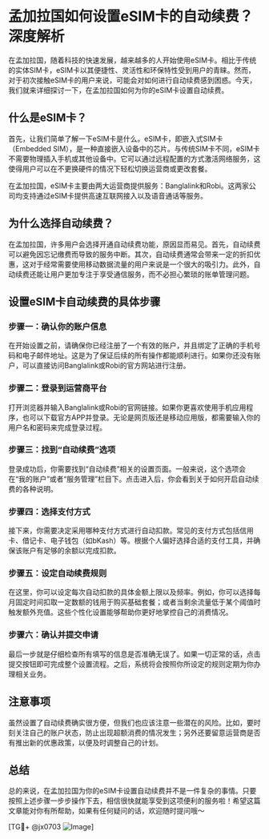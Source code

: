# 孟加拉国如何设置eSIM卡的自动续费？深度解析

在孟加拉国，随着科技的快速发展，越来越多的人开始使用eSIM卡。相比于传统的实体SIM卡，eSIM卡以其便捷性、灵活性和环保特性受到用户的青睐。然而，对于初次接触eSIM卡的用户来说，可能会对如何进行自动续费感到困惑。今天，我们就来详细探讨一下，在孟加拉国如何为你的eSIM卡设置自动续费。

## 什么是eSIM卡？

首先，让我们简单了解一下eSIM卡是什么。eSIM卡，即嵌入式SIM卡（Embedded SIM），是一种直接嵌入设备中的芯片。与传统SIM卡不同，eSIM卡不需要物理插入手机或其他设备中。它可以通过远程配置的方式激活网络服务，这使得用户可以在不更换硬件的情况下轻松切换运营商或更改套餐。

在孟加拉国，eSIM卡主要由两大运营商提供服务：Banglalink和Robi。这两家公司均支持通过eSIM卡提供高速互联网接入以及语音通话等服务。

## 为什么选择自动续费？

在孟加拉国，许多用户会选择开通自动续费功能，原因显而易见。首先，自动续费可以避免因忘记缴费而导致的服务中断。其次，自动续费通常会带来一定的折扣优惠，这对于经常需要使用移动数据流量的用户来说是一个很大的吸引力。此外，自动续费还能让用户更加专注于享受通信服务，而不必担心繁琐的账单管理问题。

## 设置eSIM卡自动续费的具体步骤

### 步骤一：确认你的账户信息

在开始设置之前，请确保你已经注册了一个有效的账户，并且绑定了正确的手机号码和电子邮件地址。这是为了保证后续的所有操作都能顺利进行。如果你还没有账户，可以直接访问Banglalink或Robi的官方网站进行注册。

### 步骤二：登录到运营商平台

打开浏览器并输入Banglalink或Robi的官网链接。如果你更喜欢使用手机应用程序，也可以下载官方APP并登录。无论是网页版还是移动应用版，都需要输入你的用户名和密码来完成登录过程。

### 步骤三：找到“自动续费”选项

登录成功后，你需要找到“自动续费”相关的设置页面。一般来说，这个选项会在“我的账户”或者“服务管理”栏目下。点击进入后，你会看到关于如何开启自动续费的各种说明。

### 步骤四：选择支付方式

接下来，你需要决定采用哪种支付方式进行自动扣款。常见的支付方式包括信用卡、借记卡、电子钱包（如bKash）等。根据个人偏好选择合适的支付工具，并确保该账户有足够的余额以完成扣款。

### 步骤五：设定自动续费规则

在这里，你可以设定每次自动扣款的具体金额上限以及频率。例如，你可以选择每月固定时间扣取一定数额的钱用于购买基础套餐；或者当剩余流量低于某个阈值时触发额外充值。这些个性化设置能够帮助你更好地掌控自己的消费情况。

### 步骤六：确认并提交申请

最后一步就是仔细检查所有填写的信息是否准确无误了。如果一切正常的话，点击提交按钮即可完成整个设置流程。之后，系统将会按照你所设定的规则定期为你办理相关业务。

## 注意事项

虽然设置了自动续费确实很方便，但我们也应该注意一些潜在的风险。比如，要时刻关注自己的账户状态，防止出现超额消费的情况发生；另外还要留意运营商是否有推出新的优惠政策，以便及时调整自己的计划。

## 总结

总的来说，在孟加拉国为你的eSIM卡设置自动续费并不是一件复杂的事情。只要按照上述步骤一步步操作下去，相信很快就能享受到这项便利的服务啦！希望这篇文章能对你有所帮助，如果有任何疑问的话，欢迎随时提问哦～

[TG💪+ @jx0703 ![Image](https://github.com/user-attachments/assets/dbca1d08-cadb-493c-b0ec-ad6f7a83f270)]